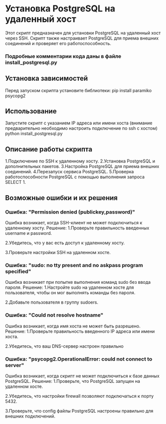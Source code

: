 # Установка PostgreSQL на удаленный хост

Этот скрипт предназначен для установки PostgreSQL на удаленный хост через SSH. 
Скрипт также настраивает PostgreSQL для приема внешних соединений и проверяет его работоспособность.
### Подробные комментарии кода даны в файле install_postgresql.py
## Установка зависимостей

Перед запуском скрипта установите библиотеки:
pip install paramiko psycopg2

## Использование
Запустите скрипт с указанием IP адреса или имени хоста (внимание предварительно необходимо настроить подключение по ssh с хостом)
python install_postgresql.py <hostname>

## Описание работы скрипта
1.Подключение по SSH к удаленному хосту.
2.Установка PostgreSQL и дополнительных пакетов.
3.Настройка PostgreSQL для приема внешних соединений.
4.Перезапуск сервиса PostgreSQL.
5.Проверка работоспособности PostgreSQL с помощью выполнения запроса SELECT 1.

## Возможные ошибки и их решения
### Ошибка: "Permission denied (publickey,password)"
  Ошибка возникает, когда SSH-клиент не может подключиться к удаленному хосту.
  Решение:
1.Проверьте правильность введенных username и password.

2.Убедитесь, что у вас есть доступ к удаленному хосту.

3.Проверьте настройки SSH на удаленном хосте.

### Ошибка: "sudo: no tty present and no askpass program specified"
  Ошибка возникает при попытке выполнения команд sudo без ввода пароля.
  Решение:
1.Настройте sudo на удаленном хосте для пользователя, чтобы он мог выполнять команды без пароля.

2.Добавьте пользователя в группу sudoers.

### Ошибка: "Could not resolve hostname"
 Ошибка возникает, когда имя хоста не может быть разрешено.
Решение:
1.Проверьте правильность введенного IP адреса или имени хоста.

2.Убедитесь, что ваш DNS-сервер настроен правильно

### Ошибка: "psycopg2.OperationalError: could not connect to server"
  Ошибка возникает, когда скрипт не может подключиться к базе данных PostgreSQL.
  Решение:
1.Проверьте, что PostgreSQL запущен на удаленном хосте.

2.Убедитесь, что настройки firewall позволяют подключаться к порту 5432.

3.Проверьте, что config файлы PostgreSQL настроены правильно для внешних подключений.


